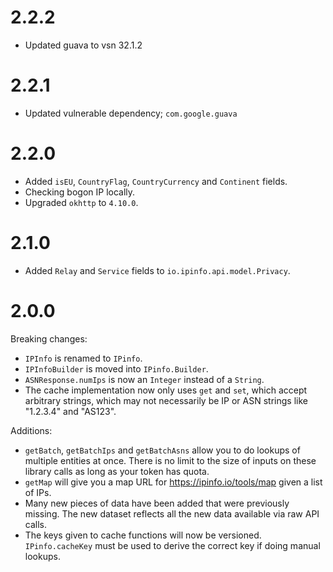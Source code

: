 # 2.2.2

- Updated guava to vsn 32.1.2

# 2.2.1

- Updated vulnerable dependency; `com.google.guava`

# 2.2.0

- Added `isEU`, `CountryFlag`, `CountryCurrency` and `Continent` fields.
- Checking bogon IP locally.
- Upgraded `okhttp` to `4.10.0`.

# 2.1.0

- Added `Relay` and `Service` fields to `io.ipinfo.api.model.Privacy`.

# 2.0.0

Breaking changes:

- `IPInfo` is renamed to `IPinfo`.
- `IPInfoBuilder` is moved into `IPinfo.Builder`.
- `ASNResponse.numIps` is now an `Integer` instead of a `String`.
- The cache implementation now only uses `get` and `set`, which accept
  arbitrary strings, which may not necessarily be IP or ASN strings like
  "1.2.3.4" and "AS123".

Additions:

- `getBatch`, `getBatchIps` and `getBatchAsns` allow you to do lookups of
  multiple entities at once. There is no limit to the size of inputs on these
  library calls as long as your token has quota.
- `getMap` will give you a map URL for https://ipinfo.io/tools/map given a list
  of IPs.
- Many new pieces of data have been added that were previously missing. The new
  dataset reflects all the new data available via raw API calls.
- The keys given to cache functions will now be versioned. `IPinfo.cacheKey`
  must be used to derive the correct key if doing manual lookups.
